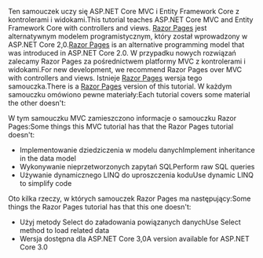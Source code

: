 <span data-ttu-id="784a2-101">Ten samouczek uczy się ASP.NET Core MVC i Entity Framework Core z kontrolerami i widokami.</span><span class="sxs-lookup"><span data-stu-id="784a2-101">This tutorial teaches ASP.NET Core MVC and Entity Framework Core with controllers and views.</span></span> <span data-ttu-id="784a2-102">[Razor Pages](xref:razor-pages/index) jest alternatywnym modelem programistycznym, który został wprowadzony w ASP.NET Core 2,0.</span><span class="sxs-lookup"><span data-stu-id="784a2-102">[Razor Pages](xref:razor-pages/index) is an alternative programming model that was introduced in ASP.NET Core 2.0.</span></span> <span data-ttu-id="784a2-103">W przypadku nowych rozwiązań zalecamy Razor Pages za pośrednictwem platformy MVC z kontrolerami i widokami.</span><span class="sxs-lookup"><span data-stu-id="784a2-103">For new development, we recommend Razor Pages over MVC with controllers and views.</span></span> <span data-ttu-id="784a2-104">Istnieje [Razor Pages](xref:data/ef-rp/intro) wersja tego samouczka.</span><span class="sxs-lookup"><span data-stu-id="784a2-104">There is a [Razor Pages](xref:data/ef-rp/intro) version of this tutorial.</span></span> <span data-ttu-id="784a2-105">W każdym samouczku omówiono pewne materiały:</span><span class="sxs-lookup"><span data-stu-id="784a2-105">Each tutorial covers some material the other doesn't:</span></span>

<span data-ttu-id="784a2-106">W tym samouczku MVC zamieszczono informacje o samouczku Razor Pages:</span><span class="sxs-lookup"><span data-stu-id="784a2-106">Some things this MVC tutorial has that the Razor Pages tutorial doesn't:</span></span>

* <span data-ttu-id="784a2-107">Implementowanie dziedziczenia w modelu danych</span><span class="sxs-lookup"><span data-stu-id="784a2-107">Implement inheritance in the data model</span></span>
* <span data-ttu-id="784a2-108">Wykonywanie nieprzetworzonych zapytań SQL</span><span class="sxs-lookup"><span data-stu-id="784a2-108">Perform raw SQL queries</span></span>
* <span data-ttu-id="784a2-109">Używanie dynamicznego LINQ do uproszczenia kodu</span><span class="sxs-lookup"><span data-stu-id="784a2-109">Use dynamic LINQ to simplify code</span></span>
 
<span data-ttu-id="784a2-110">Oto kilka rzeczy, w których samouczek Razor Pages ma następujący:</span><span class="sxs-lookup"><span data-stu-id="784a2-110">Some things the Razor Pages tutorial has that this one doesn't:</span></span>

* <span data-ttu-id="784a2-111">Użyj metody Select do załadowania powiązanych danych</span><span class="sxs-lookup"><span data-stu-id="784a2-111">Use Select method to load related data</span></span>
* <span data-ttu-id="784a2-112">Wersja dostępna dla ASP.NET Core 3,0</span><span class="sxs-lookup"><span data-stu-id="784a2-112">A version available for ASP.NET Core 3.0</span></span>
